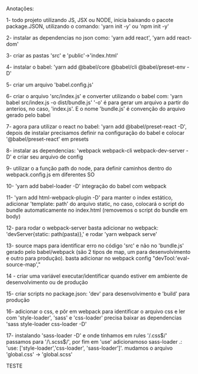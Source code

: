 Anotações:

1- todo projeto utilizando JS, JSX ou NODE, inicia baixando o pacote package.JSON, utilizando o comando: 'yarn init -y' ou 'npm init -y'

2- instalar as dependencias no json como: 'yarn add react', 'yarn add react-dom'

3- criar as pastas 'src' e 'public'->'index.html'

4- instalar o babel: 'yarn add @babel/core @babel/cli @babel/preset-env -D'

5- criar um arquivo 'babel.config.js' 

6- criar o arquivo 'src/index.js' e converter utilizando o babel com: 'yarn babel src/index.js -o dist/bundle.js'
'-o' é para gerar um arquivo a partir do anterios, no caso, 'index.js'. E o nome 'bundle.js' é convenção do arquivo gerado pelo babel

7- agora para utilizar o react no babel: 'yarn add @babel/preset-react -D', depois de instalar precisamos definir na configuração do babel e colocar '@babel/preset-react' em presets

8- instalar as dependencias:  'webpack webpack-cli webpack-dev-server -D' e criar seu arquivo de config

9- utilizar o a função path do node, para definir caminhos dentro do webpack.config.js em diferentes SO

10- 'yarn add babel-loader -D' integração do babel com webpack 

11- 'yarn add html-webpack-plugin -D' para manter o index estático, adicionar 'template: path' do arquivo static, no caso, colocará o script do bundle automaticamente no index.html (removemos o script do bundle em body)

12- para rodar o webpack-server basta adicionar no webpack: 'devServer{static: path(pasta)},' e rodar 'yarn webpack serve'

13- source maps para identificar erro no código 'src' e não no 'bundle.js' gerado pelo babel/webpack (são 2 tipos de map, um para desenvolvimento e outro para produção). basta adicionar no webpack config "devTool:'eval-source-map',"

14 - criar uma variável executar/identificar quando estiver em ambiente de desenvolvimento ou de produção

15- criar scripts no package.json: 'dev' para desenvolvimento e 'build' para produção

16- adicionar o css, e pôr em webpack para identificar o arquivo css e ler com 'style-loader', 'sass' e 'css-loader' precisa baixar as dependencias 'sass style-loader css-loader -D'

17- instalando 'sass-loader -D' e onde tínhamos em rules '/\.css$/' passamos para '/\.scss$/', por fim em 'use' adicionamoso sass-loader .: 'use: ['style-loader','css-loader', 'sass-loader']'.
mudamos o arquivo 'global.css' -> 'global.scss'

TESTE









